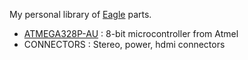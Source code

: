 My personal library of [Eagle] parts.

* [ATMEGA328P-AU] : 8-bit microcontroller from Atmel
* CONNECTORS : Stereo, power, hdmi connectors

[ATMEGA328P-AU]: http://www.atmel.com/devices/atmega328.aspx
[Eagle]:         https://www.autodesk.fr/products/eagle
